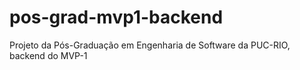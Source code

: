 # pos-grad-mvp1-backend
Projeto da Pós-Graduação em Engenharia de Software da PUC-RIO, backend do MVP-1
